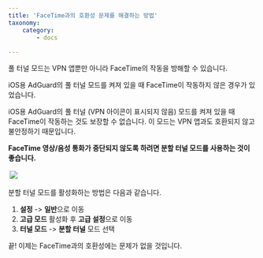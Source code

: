 ```yaml
---
title: 'FaceTime과의 호환성 문제를 해결하는 방법'
taxonomy:
    category:
        - docs
   
---
```


풀 터널 모드는 VPN 앱뿐만 아니라 FaceTime의 작동을 방해할 수 있습니다.

iOS용 AdGuard의 풀 터널 모드를 켜져 있을 때 FaceTime이 작동하지 않은 경우가 있었습니다.

iOS용 AdGuard의 풀 터널 (VPN 아이콘이 표시되지 않음) 모드를 켜져 있을 때 FaceTime이 작동하는 것도 보장할 수 없습니다. 이 모드는 VPN 앱과도 호환되지 않고 불안정하기 때문입니다.

**FaceTime 영상/음성 통화가 중단되지 않도록 하려면 분할 터널 모드를 사용하는 것이 좋습니다.**


<img src="https://cdn.adguard.com/Adguard/kb/newscreenshots/Ko/tunnel-mode.jpg" style="border: 1px solid #efefef; max-width: 300px; padding: 2px;">

분할 터널 모드를 활성화하는 방법은 다음과 같습니다.

1. **설정** -> **일반**으로 이동
2. **고급 모드** 활성화 후 **고급 설정**으로 이동
3. **터널 모드** -> **분할 터널** 모드 선택

끝! 이제는 FaceTime과의 호환성에는 문제가 없을 것입니다. 
